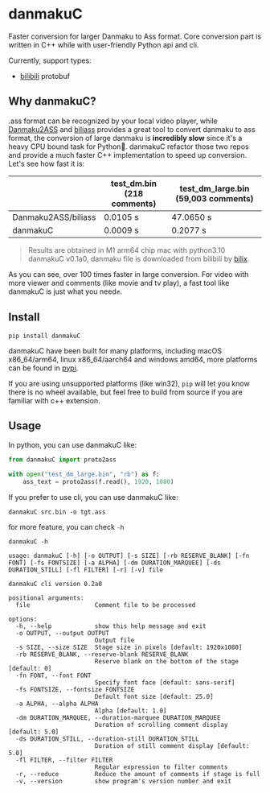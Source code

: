 # danmakuC

Faster conversion for larger Danmaku to Ass format. Core conversion part is written in C++ while with
user-friendly Python api and cli.

Currently, support types:

* [bilibili](htts://wwww.bilibili.com) protobuf

## Why danmakuC?

.ass format can be recognized by your local video player,
while [Danmaku2ASS](https://github.com/m13253/danmaku2ass) and [biliass](https://github.com/yutto-dev/biliass) provides
a great tool to convert danmaku to ass format, the conversion of large danmaku is **incredibly slow** since it's a heavy
CPU bound task for Python🥲. danmakuC refactor those two repos and provide a much faster C++ implementation to speed up
conversion. Let's see how fast it is:

|                     | test_dm.bin (218 comments) | test_dm_large.bin (59,003 comments) |
|---------------------|----------------------------|-------------------------------------|
| Danmaku2ASS/biliass | 0.0105 s                   | 47.0650 s                           |
| danmakuC            | 0.0009 s                   | 0.2077 s                            |

> Results are obtained in M1 arm64 chip mac with python3.10 danmakuC v0.1a0, danmaku file is downloaded from bilibili by
> [bilix](https://github.com/HFrost0/bilix).

As you can see, over 100 times faster in large conversion. For video with more viewer and comments
(like movie and tv play), a fast tool like danmakuC is just what you need✊.

## Install

```shell
pip install danmakuC
```

danmakuC have been built for many platforms, including macOS x86_64/arm64, linux x86_64/aarch64 and windows amd64,
more platforms can be found in [pypi](https://pypi.org/project/danmakuC/#files).

If you are using unsupported platforms (like win32), `pip` will let you know there is no wheel available,
but feel free to build from source if you are familiar with c++ extension.

## Usage

In python, you can use danmakuC like:

```python
from danmakuC import proto2ass

with open("test_dm_large.bin", "rb") as f:
    ass_text = proto2ass(f.read(), 1920, 1080)

```

If you prefer to use cli, you can use danmakuC like:

```shell
danmakuC src.bin -o tgt.ass
```

for more feature, you can check `-h`

```shell
danmakuC -h

usage: danmakuC [-h] [-o OUTPUT] [-s SIZE] [-rb RESERVE_BLANK] [-fn FONT] [-fs FONTSIZE] [-a ALPHA] [-dm DURATION_MARQUEE] [-ds DURATION_STILL] [-fl FILTER] [-r] [-v] file

danmakuC cli version 0.2a0

positional arguments:
  file                  Comment file to be processed

options:
  -h, --help            show this help message and exit
  -o OUTPUT, --output OUTPUT
                        Output file
  -s SIZE, --size SIZE  Stage size in pixels [default: 1920x1080]
  -rb RESERVE_BLANK, --reserve-blank RESERVE_BLANK
                        Reserve blank on the bottom of the stage [default: 0]
  -fn FONT, --font FONT
                        Specify font face [default: sans-serif]
  -fs FONTSIZE, --fontsize FONTSIZE
                        Default font size [default: 25.0]
  -a ALPHA, --alpha ALPHA
                        Alpha [default: 1.0]
  -dm DURATION_MARQUEE, --duration-marquee DURATION_MARQUEE
                        Duration of scrolling comment display [default: 5.0]
  -ds DURATION_STILL, --duration-still DURATION_STILL
                        Duration of still comment display [default: 5.0]
  -fl FILTER, --filter FILTER
                        Regular expression to filter comments
  -r, --reduce          Reduce the amount of comments if stage is full
  -v, --version         show program's version number and exit


```